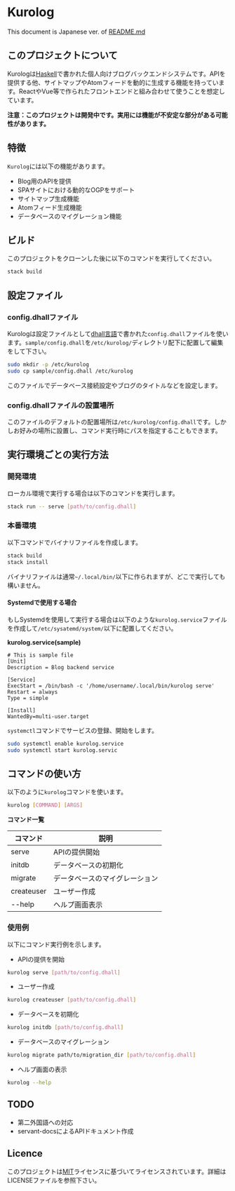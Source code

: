 Kurolog
=======
This document is Japanese ver. of [README.md](https://github.com/kurocode25/kurolog/#readme)

## このプロジェクトについて
Kurologは[Haskell](https://www.haskell.org/)で書かれた個人向けブログバックエンドシステムです。APIを提供する他、サイトマップやAtomフィードを動的に生成する機能を持っています。ReactやVue等で作られたフロントエンドと組み合わせて使うことを想定しています。

__注意：このプロジェクトは開発中です。実用には機能が不安定な部分がある可能性があります。__

## 特徴
`Kurolog`には以下の機能があります。

+ Blog用のAPIを提供
+ SPAサイトにおける動的なOGPをサポート
+ サイトマップ生成機能
+ Atomフィード生成機能
+ データベースのマイグレーション機能

## ビルド
このプロジェクトをクローンした後に以下のコマンドを実行してください。

```bash
stack build
```

## 設定ファイル
### config.dhallファイル
Kurologは設定ファイルとして[dhall言語](https://dhall-lang.org/)で書かれた`config.dhall`ファイルを使います。`sample/config.dhall`を`/etc/kurolog/`ディレクトリ配下に配置して編集をして下さい。

```bash
sudo mkdir -p /etc/kurolog
sudo cp sample/config.dhall /etc/kurolog
```

このファイルでデータベース接続設定やブログのタイトルなどを設定します。

### config.dhallファイルの設置場所
このファイルのデフォルトの配置場所は`/etc/kurolog/config.dhall`です。しかしお好みの場所に設置し、コマンド実行時にパスを指定することもできます。

## 実行環境ごとの実行方法
### 開発環境
ローカル環境で実行する場合は以下のコマンドを実行します。

```bash
stack run -- serve [path/to/config.dhall]
```

### 本番環境
以下コマンドでバイナリファイルを作成します。

```bash
stack build
stack install
```
バイナリファイルは通常`~/.local/bin/`以下に作られますが、どこで実行しても構いません。

#### Systemdで使用する場合
もしSystemdを使用して実行する場合は以下のような`kurolog.service`ファイルを作成して`/etc/sysatemd/system/`以下に配置してください。

__kurolog.service(sample)__

```
# This is sample file
[Unit]
Description = Blog backend service

[Service]
ExecStart = /bin/bash -c '/home/username/.local/bin/kurolog serve'
Restart = always
Type = simple

[Install]
WantedBy=multi-user.target
```
`systemctl`コマンドでサービスの登録、開始をします。
```bash
sudo systemctl enable kurolog.service
sudo systemctl start kurolog.servic
```

## コマンドの使い方
以下のように`kurolog`コマンドを使います。

```bash
kurolog [COMMAND] [ARGS]
```
__コマンド一覧__

|コマンド|説明|
|---|---|
|serve|APIの提供開始|
|initdb|データベースの初期化|
|migrate|データベースのマイグレーション|
|createuser|ユーザー作成|
|--help|ヘルプ画面表示|

### 使用例
以下にコマンド実行例を示します。

+ APIの提供を開始

```bash
kurolog serve [path/to/config.dhall]
```

+ ユーザー作成

```bash
kurolog createuser [path/to/config.dhall]
```

+ データベースを初期化

```bash
kurolog initdb [path/to/config.dhall]
```

+ データベースのマイグレーション

```bash
kurolog migrate path/to/migration_dir [path/to/config.dhall]
```

+ ヘルプ画面の表示

```bash
kurolog --help
```

## TODO
+ 第二外国語への対応
+ servant-docsによるAPIドキュメント作成

## Licence
このプロジェクトは[MIT](http://www.opensource.org/licenses/mit-license.php)ライセンスに基づいてライセンスされています。詳細はLICENSEファイルを参照下さい。


